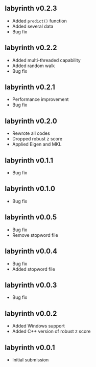 ## labyrinth v0.2.3

* Added `predict()` function
* Added several data
* Bug fix

## labyrinth v0.2.2

* Added multi-threaded capability
* Added random walk
* Bug fix

## labyrinth v0.2.1

* Performance improvement
* Bug fix

## labyrinth v0.2.0

* Rewrote all codes
* Dropped robust z score
* Applied Eigen and MKL

## labyrinth v0.1.1

* Bug fix

## labyrinth v0.1.0

* Bug fix

## labyrinth v0.0.5

* Bug fix
* Remove stopword file

## labyrinth v0.0.4

* Bug fix
* Added stopword file

## labyrinth v0.0.3

* Bug fix

## labyrinth v0.0.2

* Added Windows support
* Added C++ version of robust z score

## labyrinth v0.0.1

* Initial submission


